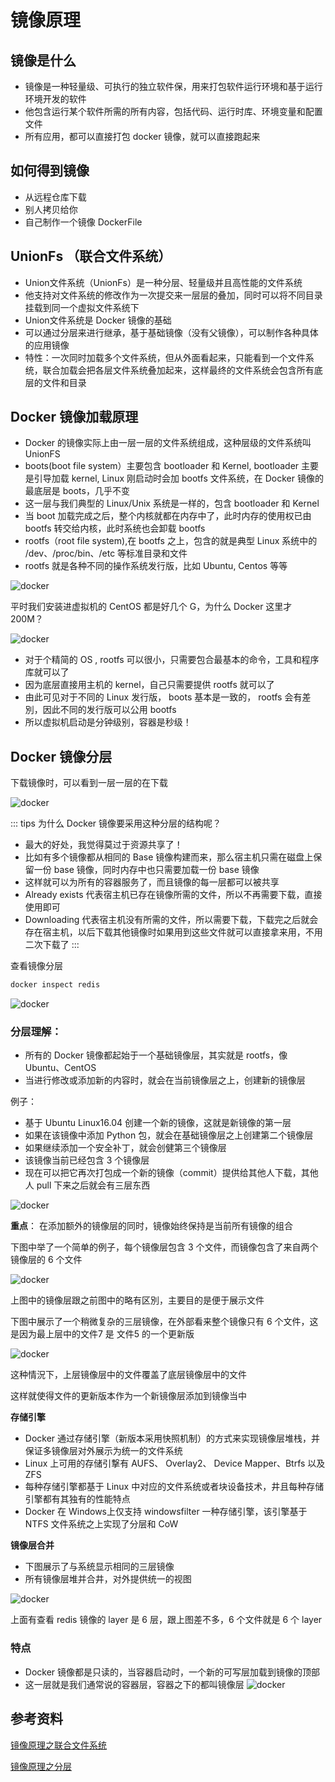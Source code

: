 # 镜像原理

## 镜像是什么

+ 镜像是一种轻量级、可执行的独立软件保，用来打包软件运行环境和基于运行环境开发的软件
+ 他包含运行某个软件所需的所有内容，包括代码、运行时库、环境变量和配置文件
+ 所有应用，都可以直接打包 docker 镜像，就可以直接跑起来

## 如何得到镜像

+ 从远程仓库下载
+ 别人拷贝给你
+ 自己制作一个镜像 DockerFile


## UnionFs （联合文件系统）

+ Union文件系统（UnionFs）是一种分层、轻量级并且高性能的文件系统
+ 他支持对文件系统的修改作为一次提交来一层层的叠加，同时可以将不同目录挂载到同一个虚拟文件系统下
+ Union文件系统是 Docker 镜像的基础
+ 可以通过分层来进行继承，基于基础镜像（没有父镜像），可以制作各种具体的应用镜像
+ 特性：一次同时加载多个文件系统，但从外面看起来，只能看到一个文件系统，联合加载会把各层文件系统叠加起来，这样最终的文件系统会包含所有底层的文件和目录


## Docker 镜像加载原理

+ Docker 的镜像实际上由一层一层的文件系统组成，这种层级的文件系统叫 UnionFS
+ boots(boot file system）主要包含 bootloader 和 Kernel, bootloader 主要是引导加载 kernel, Linux 刚启动时会加 bootfs 文件系统，在 Docker 镜像的最底层是 boots，几乎不变
+ 这一层与我们典型的 Linux/Unix 系统是一样的，包含 bootloader 和 Kernel
+ 当 boot 加载完成之后，整个内核就都在内存中了，此时内存的使用权已由 bootfs 转交给内核，此时系统也会卸载 bootfs
+ rootfs（root file system),在 bootfs 之上，包含的就是典型 Linux 系统中的 /dev、/proc/bin、/etc 等标准目录和文件
+ rootfs 就是各种不同的操作系统发行版，比如 Ubuntu, Centos 等等

![docker](./images/images-1.png)

平时我们安装进虚拟机的 CentOS 都是好几个 G，为什么 Docker 这里才 200M？

![docker](./images/images-2.png)

+ 对于个精简的 OS , rootfs 可以很小，只需要包合最基本的命令，工具和程序库就可以了
+ 因为底层直接用主机的 kernel，自己只需要提供 rootfs 就可以了
+ 由此可见对于不同的 Linux 发行版， boots 基本是一致的， rootfs 会有差別，因此不同的发行版可以公用 bootfs
+ 所以虚拟机启动是分钟级别，容器是秒级！

## Docker 镜像分层

下载镜像时，可以看到一层一层的在下载

![docker](./images/images-3.png)

::: tips 为什么 Docker 镜像要采用这种分层的结构呢？
+ 最大的好处，我觉得莫过于资源共享了！
+ 比如有多个镜像都从相同的 Base 镜像构建而来，那么宿主机只需在磁盘上保留一份 base 镜像，同时内存中也只需要加载一份 base 镜像
+ 这样就可以为所有的容器服务了，而且镜像的每一层都可以被共享
+ Already exists 代表宿主机已存在镜像所需的文件，所以不再需要下载，直接使用即可
+ Downloading 代表宿主机没有所需的文件，所以需要下载，下载完之后就会存在宿主机，以后下载其他镜像时如果用到这些文件就可以直接拿来用，不用二次下载了
:::

查看镜像分层
```bash
docker inspect redis
```
![docker](./images/images-4.png)

### 分层理解：

+ 所有的 Docker 镜像都起始于一个基础镜像层，其实就是 rootfs，像 Ubuntu、CentOS
+ 当进行修改或添加新的内容时，就会在当前镜像层之上，创建新的镜像层

例子：
+ 基于 Ubuntu Linux16.04 创建一个新的镜像，这就是新镜像的第一层
+ 如果在该镜像中添加 Python 包，就会在基础镜像层之上创建第二个镜像层
+ 如果继续添加一个安全补丁，就会创健第三个镜像层
+ 该镜像当前已经包含 3 个镜像层
+ 现在可以把它再次打包成一个新的镜像（commit）提供给其他人下载，其他人 pull 下来之后就会有三层东西

![docker](./images/images-5.png)

**重点**：
在添加额外的镜像层的同时，镜像始终保持是当前所有镜像的组合

下图中举了一个简单的例子，每个镜像层包含 3 个文件，而镜像包含了来自两个镜像层的 6 个文件

![docker](./images/images-6.png)

上图中的镜像层跟之前图中的略有区別，主要目的是便于展示文件

下图中展示了一个稍微复杂的三层镜像，在外部看来整个镜像只有 6 个文件，这是因为最上层中的文件7 是 文件5 的一个更新版

![docker](./images/images-7.png)

这种情況下，上层镜像层中的文件覆盖了底层镜像层中的文件

这样就使得文件的更新版本作为一个新镜像层添加到镜像当中

**存储引擎**

+ Docker 通过存储引擎（新版本采用快照机制）的方式来实现镜像层堆栈，并保证多镜像层对外展示为统一的文件系统
+ Linux 上可用的存储引撃有 AUFS、 Overlay2、 Device Mapper、Btrfs 以及 ZFS
+ 每种存储引擎都基于 Linux 中对应的文件系统或者块设备技术，井且每种存储引擎都有其独有的性能特点
+ Docker 在 Windows上仅支持 windowsfilter 一种存储引擎，该引擎基于 NTFS 文件系统之上实现了分层和 CoW

**镜像层合并**

+ 下图展示了与系统显示相同的三层镜像
+ 所有镜像层堆并合井，对外提供统一的视图

![docker](./images/images-9.png)

上面有查看 redis 镜像的 layer 是 6 层，跟上图差不多，6 个文件就是 6 个 layer

### 特点

+ Docker 镜像都是只读的，当容器启动时，一个新的可写层加载到镜像的顶部
+ 这一层就是我们通常说的容器层，容器之下的都叫镜像层
![docker](./images/images-8.png)

## 参考资料

[镜像原理之联合文件系统](https://www.bilibili.com/video/BV1og4y1q7M4?p=18)

[镜像原理之分层](https://www.bilibili.com/video/BV1og4y1q7M4?p=18)